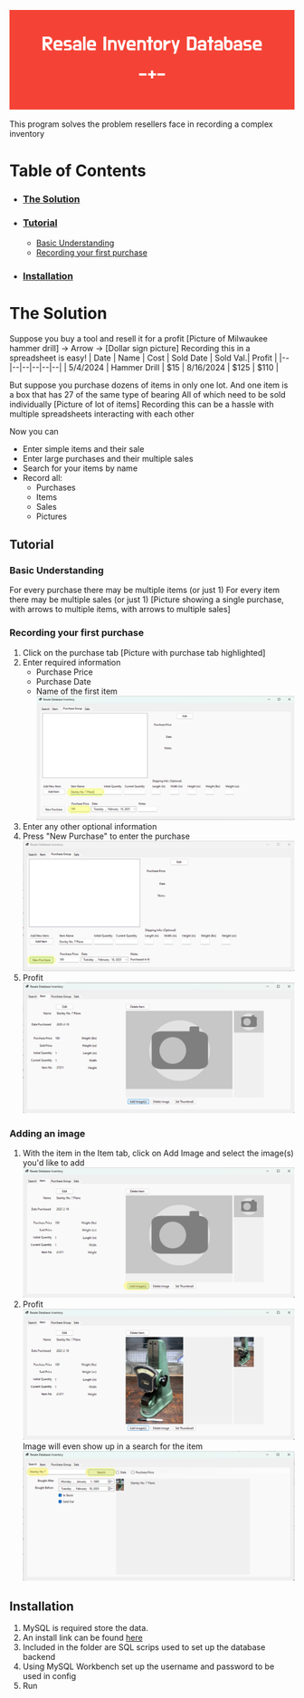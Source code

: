 ![Resale Inventory Database](READMEResources/Resale_Inventory_Database-%2B-.png)
 
This program solves the problem resellers face in recording a complex inventory

# Table of Contents

* ### [**The Solution**](#the-solution)
* ### [**Tutorial**](#tutorial)
	* [Basic Understanding](#basic-understanding)
	* [Recording your first purchase](#recording-your-first-purchase)
* ### [**Installation**](#installation)



# The Solution
Suppose you buy a tool and resell it for a profit
[Picture of Milwaukee hammer drill] -> Arrow -> [Dollar sign picture]
Recording this in a spreadsheet is easy!
| Date | Name | Cost | Sold Date | Sold Val.| Profit |
|--|--|--|--|--|--|
| 5/4/2024 | Hammer Drill | $15 | 8/16/2024 | $125 | $110 |

But suppose you purchase dozens of items in only one lot.
And one item is a box that has 27 of the same type of bearing
All of which need to be sold individually
[Picture of lot of items]
Recording this can be a hassle with multiple spreadsheets interacting with each other


Now you can
* Enter simple items and their sale
* Enter large purchases and their multiple sales
* Search for your items by name
* Record all:
	* Purchases
	* Items
	* Sales
	* Pictures




## Tutorial

### Basic Understanding
For every purchase there may be multiple items (or just  1)
For every item there may be multiple sales (or just 1)
[Picture showing a single purchase, with arrows to multiple items, with arrows to multiple sales]

### Recording your first purchase
1. Click on the purchase tab
	 [Picture with purchase tab highlighted]
2. Enter required information
	* Purchase Price
	* Purchase Date
	* Name of the first item
	![Picture with information filled out and highlighted](READMEResources/2.png)
3. Enter any other optional information
4. Press "New Purchase" to enter the purchase
	![Picture with "New Purchase" button highlighted](READMEResources/4.png)
5. Profit
   	![Added Purchase and Item](READMEResources/7.png)
### Adding an image
1. With the item in the Item tab, click on Add Image and select the image(s) you'd like to add
		![Add Image button highlihgted](READMEResources/8.png)
2. Profit
		![New image added in item tab](READMEResources/9.png)
   Image will even show up in a search for the item
   		![Item shows up in search](READMEResources/10.png)
## Installation
1. MySQL is required store the data.
2. An install link can be found [here](https://dev.mysql.com/downloads/mysql/)
3. Included in the folder are SQL scrips used to set up the database backend
4. Using MySQL Workbench set up the username and password to be used in config
5. Run
